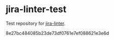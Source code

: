 # jira-linter-test

Test repository for [jira-linter].

[jira-linter]: https://github.com/btwrk/action-jira-linter
8e27bc484085b23de73df0761e7ef088621e3e6d
